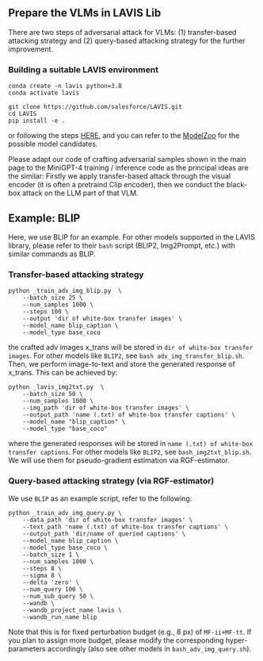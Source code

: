 

## Prepare the VLMs in LAVIS Lib

There are two steps of adversarial attack for VLMs: (1) transfer-based attacking strategy and (2) query-based attacking strategy for the further improvement.

### Building a suitable LAVIS environment
```
conda create -n lavis python=3.8
conda activate lavis

git clone https://github.com/salesforce/LAVIS.git
cd LAVIS
pip install -e .
```
or following the steps [HERE](https://github.com/salesforce/LAVIS), and you can refer to the [ModelZoo](https://opensource.salesforce.com/LAVIS//latest/getting_started.html#model-zoo) for the possible model candidates.

Please adapt our code of crafting adversarial samples shown in the main page to the MiniGPT-4 training / inference code as the principal ideas are the similar: Firstly we apply transfer-based attack through the visual encoder (it is often a pretraind Clip encoder), then we conduct the black-box attack on the LLM part of that VLM.

## <b> Example: BLIP </b>

Here, we use BLIP for an example. For other models supported in the LAVIS library, please refer to their ```bash``` script (BLIP2, Img2Prompt, etc.) with similar commands as BLIP.
### Transfer-based attacking strategy

```
python _train_adv_img_blip.py  \
    --batch_size 25 \
    --num_samples 1000 \
    --steps 100 \
    --output 'dir of white-box transfer images' \
    --model_name blip_caption \
    --model_type base_coco
```
the crafted adv images x_trans will be stored in `dir of white-box transfer images`. For other models like `BLIP2`, see `bash adv_img_transfer_blip.sh`. Then, we perform image-to-text and store the generated response of x_trans. This can be achieved by:

```
python _lavis_img2txt.py  \
    --batch_size 50 \
    --num_samples 1000 \
    --img_path 'dir of white-box transfer images' \
    --output_path 'name (.txt) of white-box transfer captions' \
    --model_name "blip_caption" \
    --model_type "base_coco"
```

where the generated responses will be stored in `name (.txt) of white-box transfer captions`. For other models like `BLIP2`, see `bash_img2txt_blip.sh`.
We will use them for pseudo-gradient estimation via RGF-estimator. 

### Query-based attacking strategy (via RGF-estimator)

We use `BLIP` as an example script, refer to the following:
```
python _train_adv_img_query.py \
    --data_path 'dir of white-box transfer images' \
    --text_path 'name (.txt) of white-box transfer captions' \
    --output_path 'dir/name of queried captions' \
    --model_name blip_caption \
    --model_type base_coco \
    --batch_size 1 \
    --num_samples 1000 \
    --steps 8 \
    --sigma 8 \
    --delta 'zero' \
    --num_query 100 \
    --num_sub_query 50 \
    --wandb \
    --wandb_project_name lavis \
    --wandb_run_name blip
```

Note that this is for fixed perturbation budget (e.g., 8 px) of `MF-ii+MF-tt`. If you plan to assign more budget, please modify the corresponding hyper-parameters accordingly (also see other models in `bash_adv_img_query.sh`).